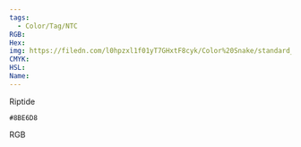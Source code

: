 ```yaml
---
tags:
  - Color/Tag/NTC
RGB:
Hex:
img: https://filedn.com/l0hpzxl1f01yT7GHxtF8cyk/Color%20Snake/standard_csv_to_svg/%23/8BE6D8.svg
CMYK:
HSL:
Name:
---
```

Riptide
```palette
#8BE6D8
```
RGB
